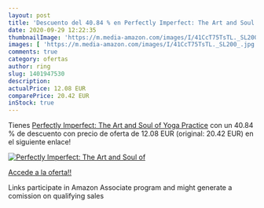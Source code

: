 ```yaml
---
layout: post
title: 'Descuento del 40.84 % en Perfectly Imperfect: The Art and Soul of'
date: 2020-09-29 12:22:35
thumbnailImage: 'https://m.media-amazon.com/images/I/41CcT75TsTL._SL200_.jpg'
images: [ 'https://m.media-amazon.com/images/I/41CcT75TsTL._SL200_.jpg' ]
comments: true
category: ofertas
author: ring
slug: 1401947530
description:
actualPrice: 12.08 EUR
comparePrice: 20.42 EUR
inStock: true
---
```


Tienes [Perfectly Imperfect: The Art and Soul of Yoga Practice](https://www.amazon.it/dp/1401947530/?tag=tolees00-21) con un 40.84 % de descuento con precio de oferta de 12.08 EUR (original: 20.42 EUR) en el siguiente enlace!

[![Perfectly Imperfect: The Art and Soul of](https://m.media-amazon.com/images/I/41CcT75TsTL._SL200_.jpg)](https://www.amazon.it/dp/1401947530/?tag=tolees00-21)

[Accede a la oferta!!](https://www.amazon.it/dp/1401947530/?tag=tolees00-21)

Links participate in Amazon Associate program and might generate a comission on qualifying sales


